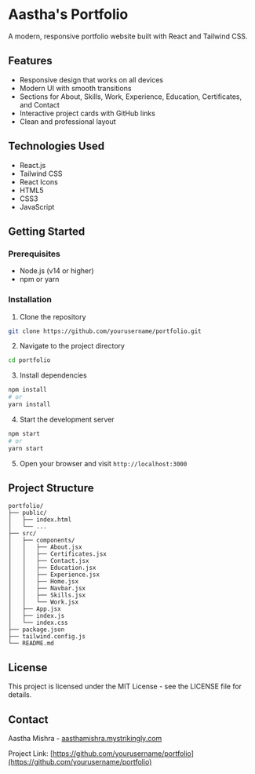 # Aastha's Portfolio

A modern, responsive portfolio website built with React and Tailwind CSS.

## Features

- Responsive design that works on all devices
- Modern UI with smooth transitions
- Sections for About, Skills, Work, Experience, Education, Certificates, and Contact
- Interactive project cards with GitHub links
- Clean and professional layout

## Technologies Used

- React.js
- Tailwind CSS
- React Icons
- HTML5
- CSS3
- JavaScript

## Getting Started

### Prerequisites

- Node.js (v14 or higher)
- npm or yarn

### Installation

1. Clone the repository
```bash
git clone https://github.com/yourusername/portfolio.git
```

2. Navigate to the project directory
```bash
cd portfolio
```

3. Install dependencies
```bash
npm install
# or
yarn install
```

4. Start the development server
```bash
npm start
# or
yarn start
```

5. Open your browser and visit `http://localhost:3000`

## Project Structure

```
portfolio/
├── public/
│   ├── index.html
│   └── ...
├── src/
│   ├── components/
│   │   ├── About.jsx
│   │   ├── Certificates.jsx
│   │   ├── Contact.jsx
│   │   ├── Education.jsx
│   │   ├── Experience.jsx
│   │   ├── Home.jsx
│   │   ├── Navbar.jsx
│   │   ├── Skills.jsx
│   │   └── Work.jsx
│   ├── App.jsx
│   ├── index.js
│   └── index.css
├── package.json
├── tailwind.config.js
└── README.md
```

## License

This project is licensed under the MIT License - see the LICENSE file for details.

## Contact

Aastha Mishra - [aasthamishra.mystrikingly.com](https://aasthamishra.mystrikingly.com)

Project Link: [https://github.com/yourusername/portfolio](https://github.com/yourusername/portfolio) 